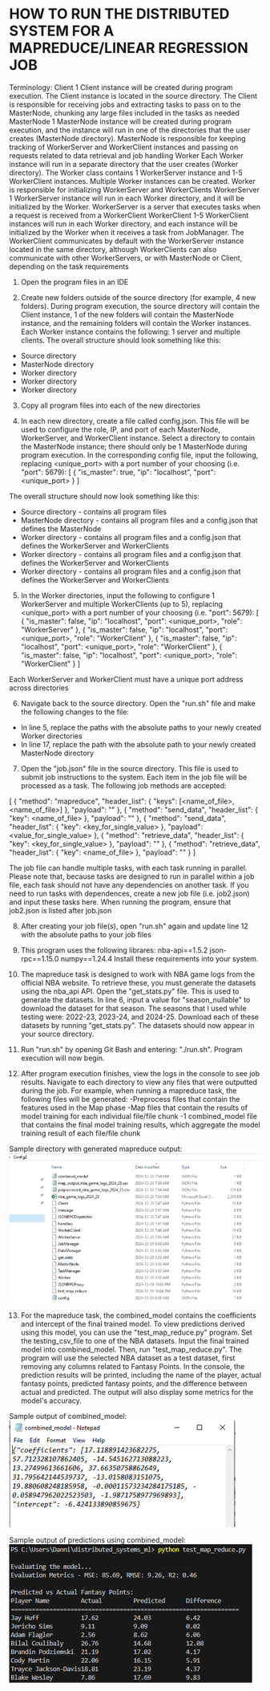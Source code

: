 # HOW TO RUN THE DISTRIBUTED SYSTEM FOR A MAPREDUCE/LINEAR REGRESSION JOB

Terminology: 
Client 
    1 Client instance will be created during program execution. The Client instance is located in the source directory. The Client is responsible for receiving jobs and extracting tasks to pass on to the MasterNode, chunking any large files included in the tasks as needed
MasterNode 
    1 MasterNode instance will be created during program execution, and the instance will run in one of the directories that the user creates (MasterNode directory). MasterNode is responsible for keeping tracking of WorkerServer and WorkerClient instances and passing on requests related to data retrieval and job handling
Worker 
    Each Worker instance will run in a separate directory that the user creates (Worker directory). The Worker class contains 1 WorkerServer instance and 1-5 WorkerClient instances. Multiple Worker instances can be created. Worker is responsible for initializing WorkerServer and WorkerClients
WorkerServer 
    1 WorkerServer instance will run in each Worker directory, and it will be initialized by the Worker. WorkerServer is a server that executes tasks when a request is received from a WorkerClient
WorkerClient 
    1-5 WorkerClient instances will run in each Worker directory, and each instance will be initialized by the Worker when it receives a task from JobManager. The WorkerClient communicates by default with the WorkerServer instance located in the same directory, although WorkerClients can also communicate with other WorkerServers, or with MasterNode or Client, depending on the task requirements

1. Open the program files in an IDE 

2. Create new folders outside of the source directory (for example, 4 new folders). During program execution, the source directory will contain the Client instance, 1 of the new folders will contain the MasterNode instance, and the remaining folders will contain the Worker instances. Each Worker instance contains the following: 1 server and multiple clients. 
The overall structure should look something like this: 
+ Source directory 
+ MasterNode directory
+ Worker directory
+ Worker directory
+ Worker directory

3. Copy all program files into each of the new directories

4. In each new directory, create a file called config.json. This file will be used to configure the role, IP, and port of each MasterNode, WorkerServer, and WorkerClient instance. Select a directory to contain the MasterNode instance; there should only be 1 MasterNode during program execution. In the corresponding config file, input the following, replacing <unique_port> with a port number of your choosing (i.e. "port": 5679): 
[
    {
        "is_master": true,
        "ip": "localhost",
        "port": <unique_port>
    }
]

The overall structure should now look something like this:
+ Source directory - contains all program files
+ MasterNode directory - contains all program files and a config.json that defines the MasterNode
+ Worker directory - contains all program files and a config.json that defines the WorkerServer and WorkerClients
+ Worker directory - contains all program files and a config.json that defines the WorkerServer and WorkerClients
+ Worker directory - contains all program files and a config.json that defines the WorkerServer and WorkerClients

5. In the Worker directories, input the following to configure 1 WorkerServer and multiple WorkerClients (up to 5), replacing <unique_port> with a port number of your choosing (i.e. "port": 5679):
[
    {
        "is_master": false,
        "ip": "localhost",
        "port": <unique_port>,
        "role": "WorkerServer"
    },
    {
        "is_master": false,
        "ip": "localhost",
        "port": <unique_port>,
        "role": "WorkerClient"
    },
    {
        "is_master": false,
        "ip": "localhost",
        "port": <unique_port>,
        "role": "WorkerClient"
    },
    {
        "is_master": false,
        "ip": "localhost",
        "port": <unique_port>,
        "role": "WorkerClient"
    }
]

Each WorkerServer and WorkerClient must have a unique port address across directories

6. Navigate back to the source directory. Open the "run.sh" file and make the following changes to the file: 
- In line 5, replace the paths with the absolute paths to your newly created Worker directories
- In line 17, replace the path with the absolute path to your newly created MasterNode directory

7. Open the "job.json" file in the source directory. This file is used to submit job instructions to the system. Each item in the job file will be processed as a task. The following job methods are accepted: 

[
    {
        "method": "mapreduce",
        "header_list": {
            "keys": [<name_of_file>, <name_of_file>] 
            <!-- Ex. "keys": ["nba_game_logs_2022_23.csv", "nba_game_logs_2023_24.csv"] -->
        },
        "payload": ""
    },
    {
        "method": "send_data",
        "header_list": {
            "key": <name_of_file>
            <!-- Ex. "key": "username.csv" -->
        },
        "payload": ""
    },
    {
        "method": "send_data",
        "header_list": {
            "key": <key_for_single_value>
            <!-- Ex. "key": "revenue" -->
        },
        "payload": <value_for_single_value>
        <!-- Ex. "payload": 8300 -->
        <!-- The value can be of any data type (i.e. string, integer, decimal) -->
    },
    {
        "method": "retrieve_data",
        "header_list": {
            "key": <key_for_single_value>
            <!-- Ex. "key": "revenue" -->
        },
        "payload": ""
    },
    {
        "method": "retrieve_data",
        "header_list": {
            "key": <name_of_file>
            <!-- Ex. "key": "username.csv" -->
        },
        "payload": ""
    }
]

The job file can handle multiple tasks, with each task running in parallel. Please note that, because tasks are designed to run in parallel within a job file, each task should not have any dependencies on another task. If you need to run tasks with dependences, create a new job file (i.e. job2.json) and input these tasks here. When running the program, ensure that job2.json is listed after job.json

8. After creating your job file(s), open "run.sh" again and update line 12 with the absolute paths to your job files

9. This program uses the following librares: 
nba-api==1.5.2
json-rpc==1.15.0
numpy==1.24.4
Install these requirements into your system.

10. The mapreduce task is designed to work with NBA game logs from the official NBA website. To retrieve these, you must generate the datasets using the nba_api API. Open the "get_stats.py" file. This is used to generate the datasets. In line 6, input a value for "season_nullable" to download the dataset for that season. The seasons that I used while testing were: 2022-23, 2023-24, and 2024-25. Download each of these datasets by running "get_stats.py". The datasets should now appear in your source directory. 

11. Run "run.sh" by opening Git Bash and entering: "./run.sh". Program execution will now begin.

12. After program execution finishes, view the logs in the console to see job results. Navigate to each directory to view any files that were outputted during the job. For example, when running a mapreduce task, the following files will be generated: 
-Preprocess files that contain the features used in the Map phase
-Map files that contain the results of model training for each individual file/file chunk
-1 combined_model file that contains the final model training results, which aggregate the model training result of each file/file chunk

Sample directory with generated mapreduce output:
![alt text](image-2.png)

13. For the mapreduce task, the combined_model contains the coefficients and intercept of the final trained model. To view predictions derived using this model, you can use the "test_map_reduce.py" program. Set the testing_csv_file to one of the NBA datasets. Input the final trained model into combined_model. Then, run "test_map_reduce.py". The program will use the selected NBA dataset as a test dataset, first removing any columns related to Fantasy Points. In the console, the prediction results will be printed, including the name of the player, actual fantasy points, predicted fantasy points, and the difference between actual and predicted. The output will also display some metrics for the model's accuracy.

Sample output of combined_model:
![alt text](image.png)

Sample output of predictions using combined_model:
![alt text](image-1.png)